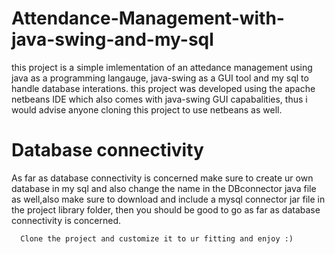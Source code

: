 # Attendance-Management-with-java-swing-and-my-sql
  this project is a simple imlementation of an attedance management using java as a programming langauge, java-swing as a GUI tool and my sql to handle database interations.
  this project was developed using the apache netbeans IDE which also comes with java-swing GUI capabalities, thus i would advise anyone cloning this project to use netbeans as well.
  # Database connectivity
  As far as database connectivity is concerned make sure to create ur own database in my sql and also change the name in the DBconnector java file as well,also make sure to download and include a mysql connector jar file in the project library folder, then you should be good to go as far as database connectivity is concerned.

      Clone the project and customize it to ur fitting and enjoy :)
